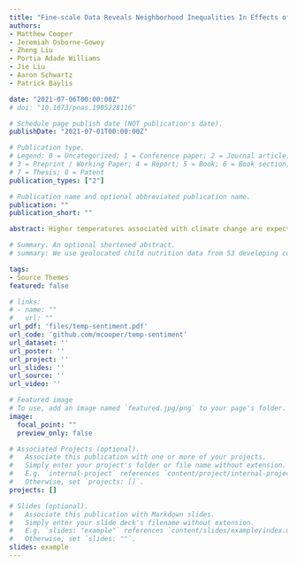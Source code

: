 ```yaml
---
title: "Fine-scale Data Reveals Neighborhood Inequalities In Effects of Heat on Expressed Mood"
authors:
- Matthew Cooper
- Jeremiah Osborne-Gowey
- Zheng Liu
- Portia Adade Williams
- Jie Liu
- Aaron Schwartz
- Patrick Baylis

date: "2021-07-06T00:00:00Z"
# doi: "10.1073/pnas.1905228116"

# Schedule page publish date (NOT publication's date).
publishDate: "2021-07-01T00:00:00Z"

# Publication type.
# Legend: 0 = Uncategorized; 1 = Conference paper; 2 = Journal article;
# 3 = Preprint / Working Paper; 4 = Report; 5 = Book; 6 = Book section;
# 7 = Thesis; 8 = Patent
publication_types: ["2"]

# Publication name and optional abbreviated publication name.
publication: ""
publication_short: ""

abstract: Higher temperatures associated with climate change are expected to have major impacts on human mental health, and previous work has found strong associations between heat and mental well-being. However, these studies typically use data reported at the city or county level, and, to date, have found no difference in vulnerability based on income or race.  We therefore use expressed mood in a quarter of a billion geolocated tweets as a proxy for mental health status available at fine spatial and temporal scales, and find stark differences in the effects of heat depending on neighborhood characteristics. Here we show that increased temperatures worsen expressed mood in all areas, but that this effect is much stronger in poor and Black neighborhoods. We also find that the effect of heat on expressed mood is greatest in the early morning, supporting the hypothesis that heat affects mental health through a sleep quality pathway. This paper presents the first evidence of neighborhood heterogeneity in the vulnerability of mental health to heat.

# Summary. An optional shortened abstract.
# summary: We use geolocated child nutrition data from 53 developing countries to show that minor to severe droughts as well as severe periods of extreme rainfall are related to child stunting. We then explore how various geographic factors mitigate or amplify the effect of drought on child heights. Finally, we combine global data on these factors to map where child stunting is currently vulnerable to drought, finding that arid low-income countries with poor governance and political instability are where drought could have the largest effect on child stunting.

tags:
- Source Themes
featured: false

# links:
# - name: ""
#   url: ""
url_pdf: 'files/temp-sentiment.pdf'
url_code: 'github.com/mcooper/temp-sentiment'
url_dataset: ''
url_poster: ''
url_project: ''
url_slides: ''
url_source: ''
url_video: ''

# Featured image
# To use, add an image named `featured.jpg/png` to your page's folder. 
image:
  focal_point: ""
  preview_only: false

# Associated Projects (optional).
#   Associate this publication with one or more of your projects.
#   Simply enter your project's folder or file name without extension.
#   E.g. `internal-project` references `content/project/internal-project/index.md`.
#   Otherwise, set `projects: []`.
projects: []

# Slides (optional).
#   Associate this publication with Markdown slides.
#   Simply enter your slide deck's filename without extension.
#   E.g. `slides: "example"` references `content/slides/example/index.md`.
#   Otherwise, set `slides: ""`.
slides: example
---
```

